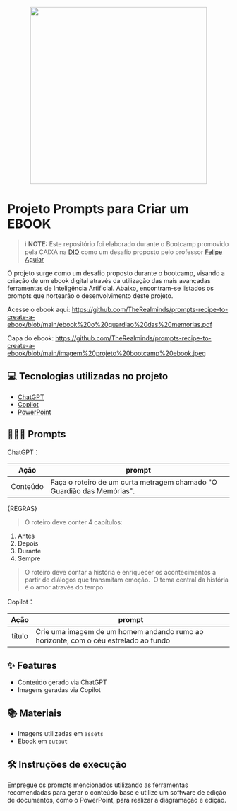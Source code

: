 <p align="center">
<img 
    src="./assets/capa.png"
    width="400"  
/>
</p>

# Projeto Prompts para Criar um EBOOK


 > ℹ️ **NOTE:** Este repositório foi elaborado durante o Bootcamp promovido pela CAIXA na [DIO](https://dio.me) como um desafio proposto pelo professor [Felipe Aguiar](https://github.com/felipeAguiarCode)

O projeto surge como um desafio proposto durante o bootcamp, visando a criação de um ebook digital através da utilização das mais avançadas ferramentas de Inteligência Artificial. Abaixo, encontram-se listados os prompts que nortearão o desenvolvimento deste projeto.

Acesse o ebook aqui:
https://github.com/TheRealminds/prompts-recipe-to-create-a-ebook/blob/main/ebook%20o%20guardiao%20das%20memorias.pdf

Capa do ebook:
https://github.com/TheRealminds/prompts-recipe-to-create-a-ebook/blob/main/imagem%20projeto%20bootcamp%20ebook.jpeg

## 💻 Tecnologias utilizadas no projeto

- [ChatGPT](https://chat.openai.com/) 
- [Copilot](https://copilot.microsoft.com/)
- [PowerPoint](https://www.microsoft.com/en/microsoft-365/powerpoint)

## 🧙🏻‍♀️ Prompts 


ChatGPT：

|   Ação   | prompt                                                                                                                                                                                                                                                                         |
| :------: | ------------------------------------------------------------------------------------------------------------------------------------------------------------------------------------------------------------------------------------------------------------------------------ |
|  Conteúdo  | Faça o roteiro de um curta metragem chamado "O Guardião das Memórias". 
{REGRAS}
> O roteiro deve conter 4 capítulos:
1. Antes
2. Depois
3. Durante
4. Sempre
> O roteiro deve contar a história e enriquecer os acontecimentos a partir de diálogos que transmitam emoção. 
> O tema central da história é o amor através do tempo

Copilot：

|  Ação  | prompt                                                                                 |
| :----: | -------------------------------------------------------------------------------------- |
| título | Crie uma imagem de um homem andando rumo ao horizonte, com o céu estrelado ao fundo |

## ✨ Features

- Conteúdo gerado via ChatGPT
- Imagens geradas via Copilot

## 📚 Materiais

- Imagens utilizadas em `assets`
- Ebook em `output`

## 🛠️ Instruções de execução

Empregue os prompts mencionados utilizando as ferramentas recomendadas para gerar o conteúdo base e utilize um software de edição de documentos, como o PowerPoint, para realizar a diagramação e edição.
